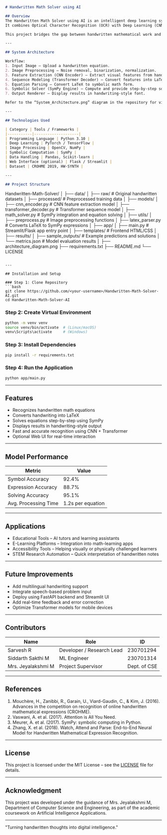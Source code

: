 
```markdown
# Handwritten Math Solver using AI

## Overview
The Handwritten Math Solver using AI is an intelligent deep learning system that can recognize, interpret, and solve handwritten mathematical expressions.  
It combines Optical Character Recognition (OCR) with Deep Learning (CNN + Transformer) and symbolic computation (SymPy) to generate step-by-step mathematical solutions.

This project bridges the gap between handwritten mathematical work and automated AI-driven problem solving, supporting students, teachers, and researchers in education and STEM learning.

---

## System Architecture

Workflow:
1. Input Image – Upload a handwritten equation.
2. Image Preprocessing – Noise removal, binarization, normalization.
3. Feature Extraction (CNN Encoder) – Extract visual features from handwriting.
4. Sequence Modeling (Transformer Decoder) – Convert features into LaTeX representation.
5. Equation Parsing – Convert LaTeX to symbolic math form.
6. Symbolic Solver (SymPy Engine) – Compute and provide step-by-step solution.
7. Output Renderer – Display results in handwriting-style font.

Refer to the “System_Architecture.png” diagram in the repository for visualization.

---

## Technologies Used

| Category | Tools / Frameworks |
|-----------|--------------------|
| Programming Language | Python 3.10 |
| Deep Learning | PyTorch / TensorFlow |
| Image Processing | OpenCV, NumPy |
| Symbolic Computation | SymPy |
| Data Handling | Pandas, Scikit-learn |
| Web Interface (optional) | Flask / Streamlit |
| Dataset | CROHME 2019, HW-SYNTH |

---

## Project Structure

```

Handwritten-Math-Solver/
│
├── data/
│   ├── raw/                # Original handwritten datasets
│   ├── processed/          # Preprocessed training data
│
├── models/
│   ├── cnn_encoder.py      # CNN feature extraction model
│   ├── transformer_decoder.py  # Transformer sequence model
│   ├── math_solver.py      # SymPy integration and equation solving
│
├── utils/
│   ├── preprocess.py       # Image preprocessing functions
│   ├── latex_parser.py     # Converts LaTeX to SymPy expressions
│
├── app/
│   ├── main.py             # Streamlit/Flask app entry point
│   ├── templates/          # Frontend HTML/CSS
│
├── results/
│   ├── sample_outputs/     # Example predictions and solutions
│   └── metrics.json        # Model evaluation results
│
├── architecture_diagram.png
├── requirements.txt
├── README.md
└── LICENSE

````

---

## Installation and Setup

### Step 1: Clone Repository
```bash
git clone https://github.com/<your-username>/Handwritten-Math-Solver-AI.git
cd Handwritten-Math-Solver-AI
````

### Step 2: Create Virtual Environment

```bash
python -m venv venv
source venv/bin/activate  # (Linux/macOS)
venv\Scripts\activate     # (Windows)
```

### Step 3: Install Dependencies

```bash
pip install -r requirements.txt
```

### Step 4: Run the Application

```bash
python app/main.py
```

---

## Features

* Recognizes handwritten math equations
* Converts handwriting into LaTeX
* Solves equations step-by-step using SymPy
* Displays results in handwriting-style output
* Fast and accurate recognition using CNN + Transformer
* Optional Web UI for real-time interaction

---

## Model Performance

| Metric               | Value             |
| -------------------- | ----------------- |
| Symbol Accuracy      | 92.4%             |
| Expression Accuracy  | 88.7%             |
| Solving Accuracy     | 95.1%             |
| Avg. Processing Time | 1.2s per equation |

---

## Applications

* Educational Tools – AI tutors and learning assistants
* E-Learning Platforms – Integration into math-learning apps
* Accessibility Tools – Helping visually or physically challenged learners
* STEM Research Automation – Quick interpretation of handwritten notes

---

## Future Improvements

* Add multilingual handwriting support
* Integrate speech-based problem input
* Deploy using FastAPI backend and Streamlit UI
* Add real-time feedback and error correction
* Optimize Transformer models for mobile devices

---

## Contributors

| Name               | Role                      | ID           |
| ------------------ | ------------------------- | ------------ |
| Sarvesh R          | Developer / Research Lead | 230701294    |
| Siddarth Sakthi M  | ML Engineer               | 230701314    |
| Mrs. Jeyalakshmi M | Project Supervisor        | Dept. of CSE |

---

## References

1. Mouchère, H., Zanibbi, R., Garain, U., Viard-Gaudin, C., & Kim, J. (2016). Advances in the competition on recognition of online handwritten mathematical expressions (CROHME).
2. Vaswani, A. et al. (2017). Attention is All You Need.
3. Meurer, A. et al. (2017). SymPy: symbolic computing in Python.
4. Zhang, X. et al. (2018). Watch, Attend and Parse: End-to-End Neural Model for Handwritten Mathematical Expression Recognition.

---

## License

This project is licensed under the MIT License – see the [LICENSE](./LICENSE) file for details.

---

## Acknowledgment

This project was developed under the guidance of Mrs. Jeyalakshmi M,
Department of Computer Science and Engineering,
as part of the academic coursework on Artificial Intelligence Applications.

---

"Turning handwritten thoughts into digital intelligence."

```

```
